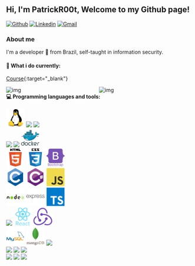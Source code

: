## Hi, I'm PatrickR00t, Welcome to my Github page!

[![Github](https://img.shields.io/badge/-Github-000?style=flat&logo=Github&logoColor=white)](https://github.com/PatrickR00t)
[![Linkedin](https://img.shields.io/badge/-LinkedIn-blue?style=flat&logo=Linkedin&logoColor=white)](https://www.linkedin.com/in/patrick-santiago-840b41219/)
[![Gmail](https://img.shields.io/badge/-Gmail-c14438?style=flat&logo=Gmail&logoColor=white)](mailto:patrick.s.falquetti@gmail.com)

### About me
I'm a developer 🚀 from Brazil, self-taught in information security.
#### 🌱 What i do currently:
[Course](https://www.betrybe.com/){:target="_blank"}

<img align="right" alt="img" src="https://disk.mediaindonesia.com/thumbs/1800x1200/news/2021/12/1671c689ad064315918667b5bc357efc.jpg" width="50%" height="auto" />
<img align="right" alt="img" src="https://2.bp.blogspot.com/-Wo3MdcNsSMA/Wo4ieTNp40I/AAAAAAAACrg/w34vRQ9Kg1ol4pBOLIer-4TPSsNF1hX_ACLcBGAs/s1600/Screen%2BShot%2B2018-02-22%2Bat%2B8.48.59%2BAM.png" width="50%" height="auto" />

#### :computer: Programming languages and tools: 
<p>
<code><img width="10%" src="https://raw.githubusercontent.com/devicons/devicon/master/icons/linux/linux-original.svg"></code>
<code><img width="10%" src="https://www.vectorlogo.zone/logos/gnu_bash/gnu_bash-icon.svg"></code>
<code><img width="10%" src="https://www.vectorlogo.zone/logos/git-scm/git-scm-ar21.svg"></code>
<br />
<code><img width="10%" src="https://upload.wikimedia.org/wikipedia/commons/1/11/VMware_logo.svg"></code>
<code><img width="10%" src="https://www.vectorlogo.zone/logos/virtualbox/virtualbox-icon.svg"></code>
<code><img width="10%" src="https://raw.githubusercontent.com/devicons/devicon/master/icons/docker/docker-original-wordmark.svg"></code>
<br />
<code><img width="10%" src="https://raw.githubusercontent.com/devicons/devicon/master/icons/html5/html5-original-wordmark.svg"></code>
<code><img width="10%" src="https://raw.githubusercontent.com/devicons/devicon/master/icons/css3/css3-original-wordmark.svg"></code>
<code><img width="10%" src="https://raw.githubusercontent.com/devicons/devicon/master/icons/bootstrap/bootstrap-plain-wordmark.svg"></code>
<br />
<code><img width="10%" src="https://raw.githubusercontent.com/devicons/devicon/master/icons/c/c-original.svg"></code>
<code><img width="10%" src="https://raw.githubusercontent.com/devicons/devicon/master/icons/csharp/csharp-original.svg"></code>
<code><img width="10%" src="https://raw.githubusercontent.com/devicons/devicon/master/icons/javascript/javascript-original.svg"></code>
<br />
<code><img width="10%" src="https://raw.githubusercontent.com/devicons/devicon/master/icons/nodejs/nodejs-original-wordmark.svg"></code>
<code><img width="10%" src="https://raw.githubusercontent.com/devicons/devicon/master/icons/express/express-original-wordmark.svg"></code>
<code><img width="10%" src="https://raw.githubusercontent.com/devicons/devicon/master/icons/typescript/typescript-original.svg"></code>
<br />
<code><img width="10%" src="https://reactnative.dev/img/header_logo.svg"></code>
<code><img width="10%" src="https://raw.githubusercontent.com/devicons/devicon/master/icons/react/react-original-wordmark.svg"></code>
<code><img width="10%" src="https://raw.githubusercontent.com/devicons/devicon/master/icons/redux/redux-original.svg"></code>
<br />
<code><img width="10%" src="https://raw.githubusercontent.com/devicons/devicon/master/icons/mysql/mysql-original-wordmark.svg"></code>
<code><img width="10%" src="https://raw.githubusercontent.com/devicons/devicon/master/icons/mongodb/mongodb-original-wordmark.svg"></code>
<code><img width="10%" src="https://www.vectorlogo.zone/logos/getpostman/getpostman-icon.svg"></code>
<br />
<code><img width="10%" src="https://raw.githubusercontent.com/simple-icons/simple-icons/6e46ec1fc23b60c8fd0d2f2ff46db82e16dbd75f/icons/cypress.svg"></code>
<code><img width="10%" src="https://www.vectorlogo.zone/logos/mochajs/mochajs-icon.svg"></code>
<code><img width="10%" src="https://www.vectorlogo.zone/logos/jestjsio/jestjsio-icon.svg"></code>
<br />
<code><img width="10%" src="https://www.vectorlogo.zone/logos/unity3d/unity3d-icon.svg"></code>
<code><img width="10%" src="https://upload.wikimedia.org/wikipedia/commons/7/79/Construct_3_Logo.svg"></code>
<code><img width="10%" src="https://cdn.worldvectorlogo.com/logos/arduino-1.svg"></code>
</p>
